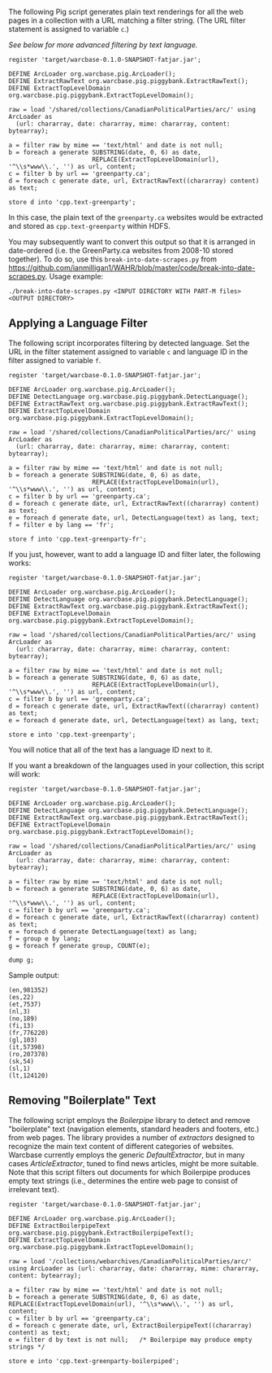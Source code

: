 The following Pig script generates plain text renderings for all the web pages in a collection with a URL matching a filter string. (The URL filter statement is assigned to variable `c`.) 

_See below for more advanced filtering by text language._

```
register 'target/warcbase-0.1.0-SNAPSHOT-fatjar.jar';

DEFINE ArcLoader org.warcbase.pig.ArcLoader();
DEFINE ExtractRawText org.warcbase.pig.piggybank.ExtractRawText();
DEFINE ExtractTopLevelDomain org.warcbase.pig.piggybank.ExtractTopLevelDomain();

raw = load '/shared/collections/CanadianPoliticalParties/arc/' using ArcLoader as
  (url: chararray, date: chararray, mime: chararray, content: bytearray);

a = filter raw by mime == 'text/html' and date is not null;
b = foreach a generate SUBSTRING(date, 0, 6) as date,
                       REPLACE(ExtractTopLevelDomain(url), '^\\s*www\\.', '') as url, content;
c = filter b by url == 'greenparty.ca';
d = foreach c generate date, url, ExtractRawText((chararray) content) as text;

store d into 'cpp.text-greenparty';
```

In this case, the plain text of the `greenparty.ca` websites would be extracted and stored as `cpp.text-greenparty` within HDFS. 

You may subsequently want to convert this output so that it is arranged in date-ordered (i.e. the GreenParty.ca websites from 2008-10 stored together). To do so, use this `break-into-date-scrapes.py` from <https://github.com/ianmilligan1/WAHR/blob/master/code/break-into-date-scrapes.py>. Usage example:

```
./break-into-date-scrapes.py <INPUT DIRECTORY WITH PART-M files> <OUTPUT DIRECTORY>
```

## Applying a Language Filter

The following script incorporates filtering by detected language. Set the URL in the filter statement assigned to variable `c` and language ID in the filter assigned to variable `f`.

```
register 'target/warcbase-0.1.0-SNAPSHOT-fatjar.jar';

DEFINE ArcLoader org.warcbase.pig.ArcLoader();
DEFINE DetectLanguage org.warcbase.pig.piggybank.DetectLanguage();
DEFINE ExtractRawText org.warcbase.pig.piggybank.ExtractRawText();
DEFINE ExtractTopLevelDomain org.warcbase.pig.piggybank.ExtractTopLevelDomain();

raw = load '/shared/collections/CanadianPoliticalParties/arc/' using ArcLoader as
  (url: chararray, date: chararray, mime: chararray, content: bytearray);

a = filter raw by mime == 'text/html' and date is not null;
b = foreach a generate SUBSTRING(date, 0, 6) as date,
                       REPLACE(ExtractTopLevelDomain(url), '^\\s*www\\.', '') as url, content;
c = filter b by url == 'greenparty.ca';
d = foreach c generate date, url, ExtractRawText((chararray) content) as text;
e = foreach d generate date, url, DetectLanguage(text) as lang, text;
f = filter e by lang == 'fr';

store f into 'cpp.text-greenparty-fr';
```

If you just, however, want to add a language ID and filter later, the following works:

```
register 'target/warcbase-0.1.0-SNAPSHOT-fatjar.jar';

DEFINE ArcLoader org.warcbase.pig.ArcLoader();
DEFINE DetectLanguage org.warcbase.pig.piggybank.DetectLanguage();
DEFINE ExtractRawText org.warcbase.pig.piggybank.ExtractRawText();
DEFINE ExtractTopLevelDomain org.warcbase.pig.piggybank.ExtractTopLevelDomain();

raw = load '/shared/collections/CanadianPoliticalParties/arc/' using ArcLoader as
  (url: chararray, date: chararray, mime: chararray, content: bytearray);

a = filter raw by mime == 'text/html' and date is not null;
b = foreach a generate SUBSTRING(date, 0, 6) as date,
                       REPLACE(ExtractTopLevelDomain(url), '^\\s*www\\.', '') as url, content;
c = filter b by url == 'greenparty.ca';
d = foreach c generate date, url, ExtractRawText((chararray) content) as text;
e = foreach d generate date, url, DetectLanguage(text) as lang, text;

store e into 'cpp.text-greenparty';
```

You will notice that all of the text has a language ID next to it.

If you want a breakdown of the languages used in your collection, this script will work:

```
register 'target/warcbase-0.1.0-SNAPSHOT-fatjar.jar';

DEFINE ArcLoader org.warcbase.pig.ArcLoader();
DEFINE DetectLanguage org.warcbase.pig.piggybank.DetectLanguage();
DEFINE ExtractRawText org.warcbase.pig.piggybank.ExtractRawText();
DEFINE ExtractTopLevelDomain org.warcbase.pig.piggybank.ExtractTopLevelDomain();

raw = load '/shared/collections/CanadianPoliticalParties/arc/' using ArcLoader as
  (url: chararray, date: chararray, mime: chararray, content: bytearray);

a = filter raw by mime == 'text/html' and date is not null;
b = foreach a generate SUBSTRING(date, 0, 6) as date,
                       REPLACE(ExtractTopLevelDomain(url), '^\\s*www\\.', '') as url, content;
c = filter b by url == 'greenparty.ca';
d = foreach c generate date, url, ExtractRawText((chararray) content) as text;
e = foreach d generate DetectLanguage(text) as lang;
f = group e by lang;
g = foreach f generate group, COUNT(e);

dump g;
```

Sample output:
```
(en,981352)
(es,22)
(et,7537)
(nl,3)
(no,189)
(fi,13)
(fr,776220)
(gl,103)
(it,57398)
(ro,207378)
(sk,54)
(sl,1)
(lt,124120)
```

## Removing "Boilerplate" Text
The following script employs the _Boilerpipe_ library to detect and remove "boilerplate" text (navigation elements, standard headers and footers, etc.) from web pages. The library provides a number of _extractors_ designed to recognize the main text content of different categories of websites. Warcbase currently employs the generic _DefaultExtractor_, but in many cases _ArticleExtractor_, tuned to find news articles, might be more suitable. Note that this script filters out documents for which Boilerpipe produces empty text strings (i.e., determines the entire web page to consist of irrelevant text). 

```
register 'target/warcbase-0.1.0-SNAPSHOT-fatjar.jar';

DEFINE ArcLoader org.warcbase.pig.ArcLoader();
DEFINE ExtractBoilerpipeText org.warcbase.pig.piggybank.ExtractBoilerpipeText();
DEFINE ExtractTopLevelDomain org.warcbase.pig.piggybank.ExtractTopLevelDomain();

raw = load '/collections/webarchives/CanadianPoliticalParties/arc/' using ArcLoader as (url: chararray, date: chararray, mime: chararray, content: bytearray);

a = filter raw by mime == 'text/html' and date is not null;
b = foreach a generate SUBSTRING(date, 0, 6) as date, REPLACE(ExtractTopLevelDomain(url), '^\\s*www\\.', '') as url, content;
c = filter b by url == 'greenparty.ca';
d = foreach c generate date, url, ExtractBoilerpipeText((chararray) content) as text;
e = filter d by text is not null;   /* Boilerpipe may produce empty strings */

store e into 'cpp.text-greenparty-boilerpiped';
```